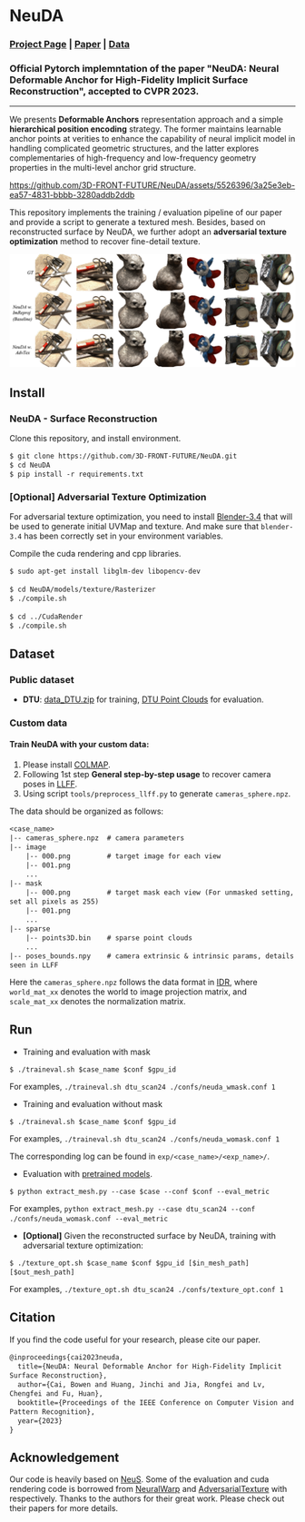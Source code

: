 # NeuDA

### [Project Page](https://3d-front-future.github.io/neuda) | [Paper](https://arxiv.org/pdf/2303.02375.pdf) | [Data](https://drive.google.com/file/d/1dQWsKbSs4BhLUWB1BxrOWORJzoLAcYwh)

### Official Pytorch implemntation of the paper "NeuDA: Neural Deformable Anchor for High-Fidelity Implicit Surface Reconstruction", accepted to CVPR 2023.

---

We presents **Deformable Anchors** representation approach and a simple **hierarchical position encoding** strategy. The former maintains learnable anchor points at verities to enhance the capability of neural implicit model in handling complicated geometric structures, and the latter explores complementaries of high-frequency and low-frequency geometry properties in the multi-level anchor grid structure.

https://github.com/3D-FRONT-FUTURE/NeuDA/assets/5526396/3a25e3eb-ea57-4831-bbbb-3280addb2ddb

This repository implements the training / evaluation pipeline of our paper and provide a script to generate a textured mesh. Besides, based on reconstructed surface by NeuDA, we further adopt an **adversarial texture optimization** method to recover fine-detail texture.

![](./assets/adv_tex.jpg)

## Install
### NeuDA - Surface Reconstruction
Clone this repository, and install environment.
```shell
$ git clone https://github.com/3D-FRONT-FUTURE/NeuDA.git
$ cd NeuDA
$ pip install -r requirements.txt
```

### [Optional] Adversarial Texture Optimization 
For adversarial texture optimization, you need to install [Blender-3.4](https://www.blender.org/download/) that will be used to generate initial UVMap and texture. And make sure that `blender-3.4` has been correctly set in your environment variables.

Compile the cuda rendering and cpp libraries.

```shell
$ sudo apt-get install libglm-dev libopencv-dev

$ cd NeuDA/models/texture/Rasterizer
$ ./compile.sh

$ cd ../CudaRender
$ ./compile.sh
```

## Dataset 
### Public dataset
* **DTU**: [data_DTU.zip](https://www.dropbox.com/sh/w0y8bbdmxzik3uk/AAAaZffBiJevxQzRskoOYcyja?dl=0) for training, [DTU Point Clouds](http://roboimagedata.compute.dtu.dk/?page_id=36) for evaluation.

### Custom data
#### Train NeuDA with your custom data:
1. Please install [COLMAP](https://colmap.github.io/).
2. Following 1st step **General step-by-step usage** to recover camera poses in [LLFF](https://github.com/Fyusion/LLFF).
3. Using script `tools/preprocess_llff.py` to generate `cameras_sphere.npz`.

The data should be organized as follows:
```
<case_name>
|-- cameras_sphere.npz  # camera parameters
|-- image
    |-- 000.png         # target image for each view
    |-- 001.png
    ...
|-- mask
    |-- 000.png         # target mask each view (For unmasked setting, set all pixels as 255)
    |-- 001.png
    ...
|-- sparse
    |-- points3D.bin    # sparse point clouds
    ...
|-- poses_bounds.npy    # camera extrinsic & intrinsic params, details seen in LLFF
```

Here the `cameras_sphere.npz` follows the data format in [IDR](https://github.com/lioryariv/idr/blob/main/DATA_CONVENTION.md), where `world_mat_xx` denotes the world to image projection matrix, and `scale_mat_xx` denotes the normalization matrix.


## Run

* Training and evaluation with mask
```shell
$ ./traineval.sh $case_name $conf $gpu_id
```
For examples, `./traineval.sh dtu_scan24 ./confs/neuda_wmask.conf 1`

* Training and evaluation without mask
```shell
$ ./traineval.sh $case_name $conf $gpu_id
```
For examples, `./traineval.sh dtu_scan24 ./confs/neuda_womask.conf 1`

The corresponding log can be found in `exp/<case_name>/<exp_name>/`.

* Evaluation with [pretrained models](https://drive.google.com/file/d/1dQWsKbSs4BhLUWB1BxrOWORJzoLAcYwh).
```shell
$ python extract_mesh.py --case $case --conf $conf --eval_metric
```
For examples, `python extract_mesh.py --case dtu_scan24 --conf ./confs/neuda_womask.conf --eval_metric`


* **[Optional]** Given the reconstructed surface by NeuDA, training with adversarial texture optimization:
```shell
$ ./texture_opt.sh $case_name $conf $gpu_id [$in_mesh_path] [$out_mesh_path]
```
For examples, `./texture_opt.sh dtu_scan24 ./confs/texture_opt.conf 1`


## Citation
If you find the code useful for your research, please cite our paper.
```
@inproceedings{cai2023neuda,
  title={NeuDA: Neural Deformable Anchor for High-Fidelity Implicit Surface Reconstruction},
  author={Cai, Bowen and Huang, Jinchi and Jia, Rongfei and Lv, Chengfei and Fu, Huan},
  booktitle={Proceedings of the IEEE Conference on Computer Vision and Pattern Recognition},
  year={2023}
}
```

## Acknowledgement
Our code is heavily based on [NeuS](https://github.com/Totoro97/NeuS). Some of the evaluation and cuda rendering code is borrowed from [NeuralWarp](https://github.com/fdarmon/NeuralWarp) and [AdversarialTexture](https://github.com/hjwdzh/AdversarialTexture) with respectively. Thanks to the authors for their great work. Please check out their papers for more details.
